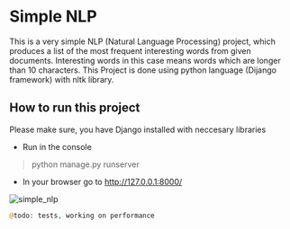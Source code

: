 # Simple NLP

This is a very simple NLP (Natural Language Processing) project, which produces a list of the most frequent interesting words from given documents.
Interesting words in this case means words which are longer than 10 characters. 
This Project is done using python language (Dijango framework) with nltk library.
 

## How to run this project

Please make sure, you have Django installed with neccesary libraries

* Run in the console
> python manage.py runserver
* In your browser go to http://127.0.0.1:8000/ 

![simple_nlp](http://fsdfffsdff.hekko24.pl/simplenlp.jpg)



```php
@todo: tests, working on performance
```
